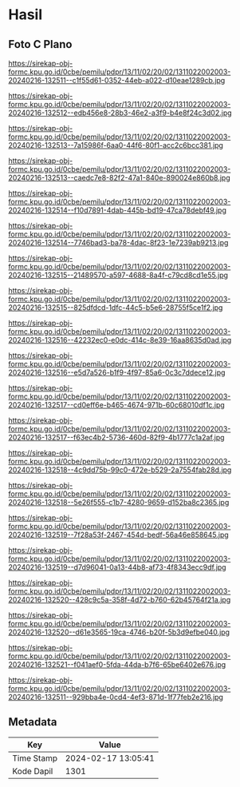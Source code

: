 # Hasil

## Foto C Plano

https://sirekap-obj-formc.kpu.go.id/0cbe/pemilu/pdpr/13/11/02/20/02/1311022002003-20240216-132511--c1f55d61-0352-44eb-a022-d10eae1289cb.jpg

https://sirekap-obj-formc.kpu.go.id/0cbe/pemilu/pdpr/13/11/02/20/02/1311022002003-20240216-132512--edb456e8-28b3-46e2-a3f9-b4e8f24c3d02.jpg

https://sirekap-obj-formc.kpu.go.id/0cbe/pemilu/pdpr/13/11/02/20/02/1311022002003-20240216-132513--7a15986f-6aa0-44f6-80f1-acc2c6bcc381.jpg

https://sirekap-obj-formc.kpu.go.id/0cbe/pemilu/pdpr/13/11/02/20/02/1311022002003-20240216-132513--caedc7e8-82f2-47a1-840e-890024e860b8.jpg

https://sirekap-obj-formc.kpu.go.id/0cbe/pemilu/pdpr/13/11/02/20/02/1311022002003-20240216-132514--f10d7891-4dab-445b-bd19-47ca78debf49.jpg

https://sirekap-obj-formc.kpu.go.id/0cbe/pemilu/pdpr/13/11/02/20/02/1311022002003-20240216-132514--7746bad3-ba78-4dac-8f23-1e7239ab9213.jpg

https://sirekap-obj-formc.kpu.go.id/0cbe/pemilu/pdpr/13/11/02/20/02/1311022002003-20240216-132515--21489570-a597-4688-8a4f-c79cd8cd1e55.jpg

https://sirekap-obj-formc.kpu.go.id/0cbe/pemilu/pdpr/13/11/02/20/02/1311022002003-20240216-132515--825dfdcd-1dfc-44c5-b5e6-28755f5ce1f2.jpg

https://sirekap-obj-formc.kpu.go.id/0cbe/pemilu/pdpr/13/11/02/20/02/1311022002003-20240216-132516--42232ec0-e0dc-414c-8e39-16aa8635d0ad.jpg

https://sirekap-obj-formc.kpu.go.id/0cbe/pemilu/pdpr/13/11/02/20/02/1311022002003-20240216-132516--e5d7a526-b1f9-4f97-85a6-0c3c7ddece12.jpg

https://sirekap-obj-formc.kpu.go.id/0cbe/pemilu/pdpr/13/11/02/20/02/1311022002003-20240216-132517--cd0eff6e-b465-4674-971b-60c68010df1c.jpg

https://sirekap-obj-formc.kpu.go.id/0cbe/pemilu/pdpr/13/11/02/20/02/1311022002003-20240216-132517--f63ec4b2-5736-460d-82f9-4b1777c1a2af.jpg

https://sirekap-obj-formc.kpu.go.id/0cbe/pemilu/pdpr/13/11/02/20/02/1311022002003-20240216-132518--4c9dd75b-99c0-472e-b529-2a7554fab28d.jpg

https://sirekap-obj-formc.kpu.go.id/0cbe/pemilu/pdpr/13/11/02/20/02/1311022002003-20240216-132518--5e26f555-c1b7-4280-9659-d152ba8c2365.jpg

https://sirekap-obj-formc.kpu.go.id/0cbe/pemilu/pdpr/13/11/02/20/02/1311022002003-20240216-132519--7f28a53f-2467-454d-bedf-56a46e858645.jpg

https://sirekap-obj-formc.kpu.go.id/0cbe/pemilu/pdpr/13/11/02/20/02/1311022002003-20240216-132519--d7d96041-0a13-44b8-af73-4f8343ecc9df.jpg

https://sirekap-obj-formc.kpu.go.id/0cbe/pemilu/pdpr/13/11/02/20/02/1311022002003-20240216-132520--428c9c5a-358f-4d72-b760-62b45764f21a.jpg

https://sirekap-obj-formc.kpu.go.id/0cbe/pemilu/pdpr/13/11/02/20/02/1311022002003-20240216-132520--d61e3565-19ca-4746-b20f-5b3d9efbe040.jpg

https://sirekap-obj-formc.kpu.go.id/0cbe/pemilu/pdpr/13/11/02/20/02/1311022002003-20240216-132521--f041aef0-5fda-44da-b7f6-65be6402e676.jpg

https://sirekap-obj-formc.kpu.go.id/0cbe/pemilu/pdpr/13/11/02/20/02/1311022002003-20240216-132511--929bba4e-0cd4-4ef3-871d-1f77feb2e216.jpg


## Metadata

| Key        | Value               |
| ---------- | ------------------- |
| Time Stamp | 2024-02-17 13:05:41 |
| Kode Dapil | 1301                |



